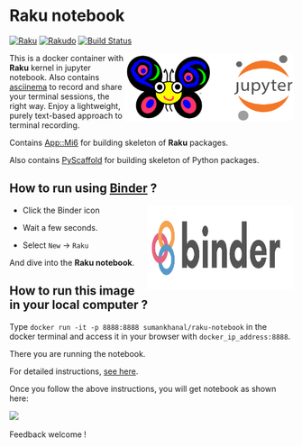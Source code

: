 # Raku notebook

[![Raku](https://img.shields.io/badge/Raku-v6.d-blue.svg)](https://rakudo.org/downloads/star/)
[![Rakudo](https://img.shields.io/badge/Rakudo-2020.09-blue.svg)](https://rakudo.org/downloads/star/)
[![Build Status](https://travis-ci.com/sumanstats/raku-notebook.svg?branch=master)](https://travis-ci.com/sumanstats/raku-notebook)


<a href="https://raku.org/"><img src="imgs/raku_jupyter.png" width="300" height="120" align="right"></a>



This is a docker container with **Raku** kernel in jupyter notebook. Also contains [asciinema](https://asciinema.org/) to record and share your terminal sessions, the right way. Enjoy a lightweight, purely text-based approach to terminal recording.

Contains [App::Mi6](https://github.com/skaji/mi6) for building skeleton of **Raku** packages.

Also contains [PyScaffold](https://github.com/blue-yonder/pyscaffold) for building skeleton of Python packages.


## How to run using [Binder](https://mybinder.org/) ?


+ Click the Binder icon <a href="https://mybinder.org/v2/gh/sumanstats/raku-notebook/master"><img src="imgs/binder-logo.svg" width="260" height="150" align="right"></a>

+ Wait a few seconds.
+ Select `New` -> `Raku`

And dive into the **Raku notebook**.


## How to run this image in your local computer ?

Type `docker run -it -p 8888:8888 sumankhanal/raku-notebook` in the docker terminal and access it in your browser with
`docker_ip_address:8888`.

There you are running the notebook.

For detailed instructions, [see here](https://sumankhanal.netlify.app/post/raku/raku_notebook/).


Once you follow the above instructions, you will get notebook as shown here:

![](https://github.com/sumanstats/raku-notebook/blob/master/imgs/notebook.PNG)

Feedback welcome !


